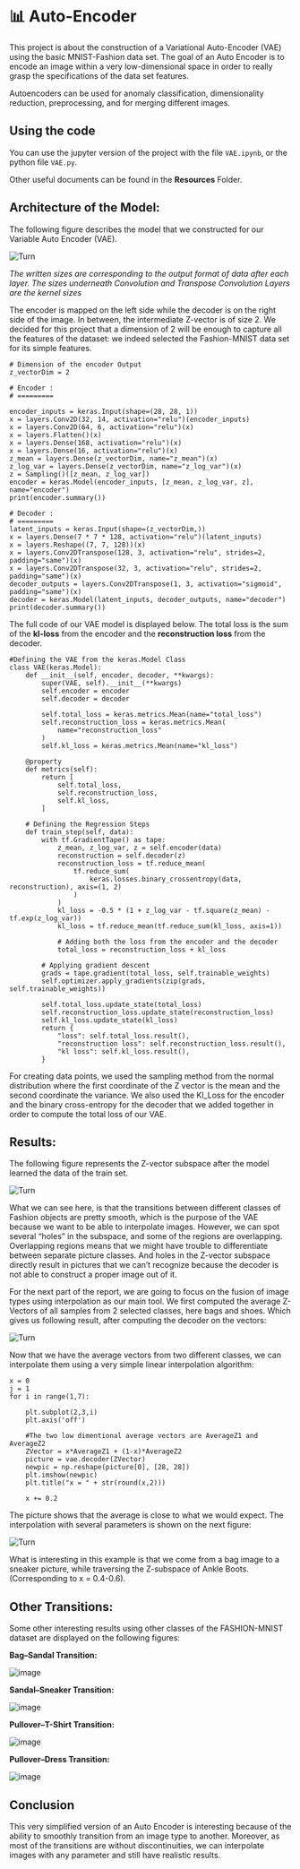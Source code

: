# :bar_chart: Auto-Encoder
This project is about the construction of a Variational Auto-Encoder (VAE) using the basic MNIST-Fashion data set. 
The goal of an Auto Encoder is to encode an image within a very low-dimensional space in order to really grasp the specifications of the data set features.

Autoencoders can be used for anomaly classification, dimensionality reduction, preprocessing, and for merging different images. 

## Using the code

You can use the jupyter version of the project with the file ```VAE.ipynb```, or the python file ```VAE.py```.

Other useful documents can be found in the **Resources** Folder.

## Architecture of the Model: 

The following figure describes the model that we constructed for our Variable Auto Encoder (VAE). 

![Turn](Ressources/File.drawio.png)

*The written sizes are corresponding to the output format of data after each layer. The sizes underneath Convolution and Transpose Convolution Layers are the kernel sizes*

The encoder is mapped on the left side while the decoder is on the right side of the image. In between, the intermediate Z-vector is of size 2. We decided for this project that a dimension of 2 will be enough to capture all the features of the dataset: we indeed selected the Fashion-MNIST data set for its simple features.

```
# Dimension of the encoder Output
z_vectorDim = 2

# Encoder :
# =========

encoder_inputs = keras.Input(shape=(28, 28, 1))
x = layers.Conv2D(32, 14, activation="relu")(encoder_inputs)
x = layers.Conv2D(64, 6, activation="relu")(x)
x = layers.Flatten()(x)
x = layers.Dense(168, activation="relu")(x)
x = layers.Dense(16, activation="relu")(x)
z_mean = layers.Dense(z_vectorDim, name="z_mean")(x)
z_log_var = layers.Dense(z_vectorDim, name="z_log_var")(x)
z = Sampling()([z_mean, z_log_var])
encoder = keras.Model(encoder_inputs, [z_mean, z_log_var, z], name="encoder")
print(encoder.summary())

# Decoder :
# =========
latent_inputs = keras.Input(shape=(z_vectorDim,))
x = layers.Dense(7 * 7 * 128, activation="relu")(latent_inputs)
x = layers.Reshape((7, 7, 128))(x)
x = layers.Conv2DTranspose(128, 3, activation="relu", strides=2, padding="same")(x)
x = layers.Conv2DTranspose(32, 3, activation="relu", strides=2, padding="same")(x)
decoder_outputs = layers.Conv2DTranspose(1, 3, activation="sigmoid", padding="same")(x)
decoder = keras.Model(latent_inputs, decoder_outputs, name="decoder")
print(decoder.summary())
```

The full code of our VAE model is displayed below. 
The total loss is the sum of the **kl-loss** from the encoder and the **reconstruction loss** from the decoder.

```
#Defining the VAE from the keras.Model Class
class VAE(keras.Model):
    def __init__(self, encoder, decoder, **kwargs):
        super(VAE, self).__init__(**kwargs)
        self.encoder = encoder
        self.decoder = decoder
        
        self.total_loss = keras.metrics.Mean(name="total_loss")
        self.reconstruction_loss = keras.metrics.Mean(
            name="reconstruction_loss"
        )
        self.kl_loss = keras.metrics.Mean(name="kl_loss")

    @property
    def metrics(self):
        return [
            self.total_loss,
            self.reconstruction_loss,
            self.kl_loss,
        ]

    # Defining the Regression Steps
    def train_step(self, data):
        with tf.GradientTape() as tape:
            z_mean, z_log_var, z = self.encoder(data)
            reconstruction = self.decoder(z)
            reconstruction_loss = tf.reduce_mean(
                tf.reduce_sum(
                    keras.losses.binary_crossentropy(data, reconstruction), axis=(1, 2)
                )
            )
            kl_loss = -0.5 * (1 + z_log_var - tf.square(z_mean) - tf.exp(z_log_var))
            kl_loss = tf.reduce_mean(tf.reduce_sum(kl_loss, axis=1))
            
            # Adding both the loss from the encoder and the decoder
            total_loss = reconstruction_loss + kl_loss
            
        # Applying gradient descent
        grads = tape.gradient(total_loss, self.trainable_weights)
        self.optimizer.apply_gradients(zip(grads, self.trainable_weights))
        
        self.total_loss.update_state(total_loss)
        self.reconstruction_loss.update_state(reconstruction_loss)
        self.kl_loss.update_state(kl_loss)
        return {
            "loss": self.total_loss.result(),
            "reconstruction loss": self.reconstruction_loss.result(),
            "kl loss": self.kl_loss.result(),
        }
```

For creating data points, we used the sampling method from the normal distribution where the first coordinate of the Z vector is the mean and the second coordinate the variance. We also used the Kl_Loss for the encoder and the binary cross-entropy for the decoder that we added together in order to compute the total loss of our VAE.


## Results: 

The following figure represents the Z-vector subspace after the model learned the data of the train set. 

![Turn](Ressources/plot.png)

What we can see here, is that the transitions between different classes of Fashion objects are pretty smooth, which is the purpose of the VAE because we want to be able to interpolate images. However, we can spot several “holes” in the subspace, and some of the regions are overlapping. Overlapping regions means that we might have trouble to differentiate between separate picture classes. And holes in the Z-vector subspace directly result in pictures that we can’t recognize because the decoder is not able to construct a proper image out of it.



For the next part of the report, we are going to focus on the fusion of image types using interpolation as our main tool. We first computed the average Z-Vectors of all samples from 2 selected classes, here bags and shoes. Which gives us following result, after computing the decoder on the vectors:

![Turn](Ressources/average.png)

Now that we have the average vectors from two different classes, we can interpolate them using a very simple linear interpolation algorithm:

```
x = 0
j = 1
for i in range(1,7):

    plt.subplot(2,3,i)
    plt.axis('off')
    
    #The two low dimentional average vectors are AverageZ1 and AverageZ2
    ZVector = x*AverageZ1 + (1-x)*AverageZ2 
    picture = vae.decoder(ZVector)
    newpic = np.reshape(picture[0], [28, 28])
    plt.imshow(newpic)
    plt.title("x = " + str(round(x,2)))
    
    x += 0.2
````

The picture shows that the average is close to what we would expect. The interpolation with several parameters is shown on the next figure:

![Turn](Ressources/Hybrid.png)

What is interesting in this example is that we come from a bag image to a sneaker picture, while traversing the Z-subspace of Ankle Boots. (Corresponding to x = 0.4-0.6). 

## Other Transitions:

Some other interesting results using other classes of the FASHION-MNIST dataset are displayed on the following figures: 

**Bag–Sandal Transition:**

![image](Ressources/BagToSandal.png)

**Sandal–Sneaker Transition:**

![image](Ressources/SandalToShoes.png)

**Pullover–T-Shirt Transition:**

![image](Ressources/PullToTshirt.png)

**Pullover–Dress Transition:**

![image](Ressources/PullToDress.png)


## Conclusion 


This very simplified version of an Auto Encoder is interesting because of the ability to smoothly transition from an image type to another. 
Moreover, as most of the transitions are without discontinuities, we can interpolate images with any parameter and still have realistic results.

